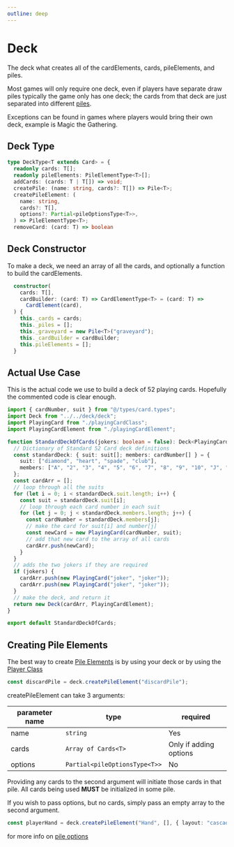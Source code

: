 ```yaml
---
outline: deep
---
```


# Deck

The deck what creates all of the cardElements, cards, pileElements, and piles.

Most games will only require one deck, even if players have separate draw piles typically the game only has one deck; the cards from that deck are just separated into different [piles](/pile).

Exceptions can be found in games where players would bring their own deck, example is Magic the Gathering.

## Deck Type

```typescript
type DeckType<T extends Card> = {
  readonly cards: T[];
  readonly pileElements: PileElementType<T>[];
  addCards: (cards: T | T[]) => void;
  createPile: (name: string, cards?: T[]) => Pile<T>;
  createPileElement: (
    name: string,
    cards?: T[],
    options?: Partial<pileOptionsType<T>>,
  ) => PileElementType<T>;
  removeCard: (card: T) => boolean

```

## Deck Constructor

To make a deck, we need an array of all the cards, and optionally a function to build the cardElements.

```typescript
  constructor(
    cards: T[],
    cardBuilder: (card: T) => CardElementType<T> = (card: T) =>
      CardElement(card),
  ) {
    this._cards = cards;
    this._piles = [];
    this._graveyard = new Pile<T>("graveyard");
    this._cardBuilder = cardBuilder;
    this.pileElements = [];
  }
```

## Actual Use Case

This is the actual code we use to build a deck of 52 playing cards. Hopefully the commented code is clear enough.

```typescript
import { cardNumber, suit } from "@/types/card.types";
import Deck from "../../deck/deck";
import PlayingCard from "./playingCardClass";
import PlayingCardElement from "./playingCardElement";

function StandardDeckOfCards(jokers: boolean = false): Deck<PlayingCard> {
  // Dictionary of Standard 52 Card deck definitions
  const standardDeck: { suit: suit[]; members: cardNumber[] } = {
    suit: ["diamond", "heart", "spade", "club"],
    members: ["A", "2", "3", "4", "5", "6", "7", "8", "9", "10", "J", "Q", "K"],
  };
  const cardArr = [];
  // loop through all the suits
  for (let i = 0; i < standardDeck.suit.length; i++) {
    const suit = standardDeck.suit[i];
    // loop through each card number in each suit
    for (let j = 0; j < standardDeck.members.length; j++) {
      const cardNumber = standardDeck.members[j];
      // make the card for suit[i] and number[j]
      const newCard = new PlayingCard(cardNumber, suit);
      // add that new card to the array of all cards
      cardArr.push(newCard);
    }
  }
  // adds the two jokers if they are required
  if (jokers) {
    cardArr.push(new PlayingCard("joker", "joker"));
    cardArr.push(new PlayingCard("joker", "joker"));
  }
  // make the deck, and return it
  return new Deck(cardArr, PlayingCardElement);
}

export default StandardDeckOfCards;
```

## Creating Pile Elements

The best way to create [Pile Elements](/pileElement) is by using your deck or by using the [Player Class](/playerClass)

```typescript
const discardPile = deck.createPileElement("discardPile");
```

createPileElement can take 3 arguments:

| parameter name | type                          | required               |
| -------------- | ----------------------------- | ---------------------- |
| name           | `string`                      | Yes                    |
| cards          | `Array of Cards<T>`           | Only if adding options |
| options        | `Partial<pileOptionsType<T>>` | No                     |

Providing any cards to the second argument will initiate those cards in that pile. All cards being used **MUST** be initialized in some pile.

If you wish to pass options, but no cards, simply pass an empty array to the second argument.

```typescript
const playerHand = deck.createPileElement("Hand", [], { layout: "cascade" });
```

for more info on [pile options](/pile-options)
